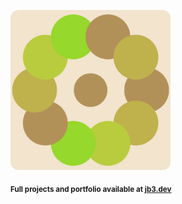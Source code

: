 <a href="https://github.com/jb3/fractal"><img width="256px" src="fractal-20251101-054136.png"/></a>

<sub>**Full projects and portfolio available at [jb3.dev](https://jb3.dev/)**</sub>
